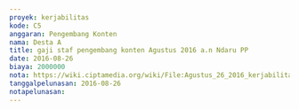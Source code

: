 ```yaml
---
proyek: kerjabilitas
kode: C5
anggaran: Pengembang Konten
nama: Desta A
title: gaji staf pengembang konten Agustus 2016 a.n Ndaru PP
date: 2016-08-26
biaya: 2000000
nota: https://wiki.ciptamedia.org/wiki/File:Agustus_26_2016_kerjabilitas_C5_gaji_pengembang_konten_agustus_ndaru086.jpg
tanggalpelunasan: 2016-08-26
notapelunasan:
---
```

